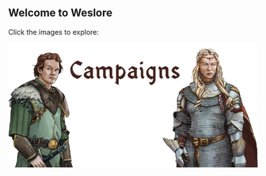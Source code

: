 ## Welcome to Weslore
Click the images to explore:
<div style='text-align:center'>

[!["Open Campaign lores"](data/campaigns/Campaigns.png?raw=true "View Campaign lores")](data/campaigns/CAMPAIGNS.md)
</div>
